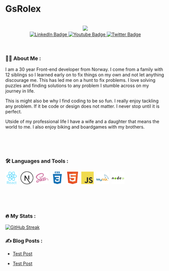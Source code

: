 
# GsRolex



 <br>
 <div id="header" align="center">
  <div>
   <img src="https://media.giphy.com/media/iIqmM5tTjmpOB9mpbn/giphy.gif" width="400"/>
  </div>
  <div id="badges">
   <a href="https://www.linkedin.com/in/ammon-sebastian-weggersen-4a474ba0/">
    <img src="https://img.shields.io/badge/LinkedIn-blue?style=for-the-badge&logo=linkedin&logoColor=white" alt="LinkedIn Badge"/>
   </a>
   <a href="https://github.com/gsrolex">
    <img src="https://img.shields.io/badge/GitHub-gray?style=for-the-badge&logo=github&logoColor=white" alt="Youtube Badge"/>
   </a>
   <a href="https://nodesign.netlify.app/">
    <img src="https://img.shields.io/badge/Website-blue?style=for-the-badge&logo=@&logoColor=white" alt="Twitter Badge"/>
   </a>
  </div>
 </div>
 <br>
 <br>


### 👨‍💻 About Me :

I am a 30 year Front-end developer from Norway. I come from a family with 12 siblings so I learned early on to fix things on my own and not let anything discourage me. This has led me on a hunt to fix problems. I love solving puzzles and finding solutions to any problem I stumble across on my journey in life.

This is might also be why I find coding to be so fun. I really enjoy tackling any problem. If it be code or design does not matter. I never stop until it is perfect.

Utside of my professional life I have a wife and a daughter that means the world to me. I also enjoy biking and boardgames with my brothers.

 <br>
 <br>
 <br>


### :hammer_and_wrench: Languages and Tools :
<div>
 
  <img src="https://github.com/devicons/devicon/blob/master/icons/react/react-original-wordmark.svg" title="React" alt="React" width="40" height="40"/>&nbsp;
  <img src="https://github.com/devicons/devicon/blob/master/icons/nextjs/nextjs-line.svg" title="Next" style="gray" alt="Next" width="40" height="40"/>&nbsp;
  <img src="https://github.com/devicons/devicon/blob/master/icons/sass/sass-original.svg" title="sass UI" alt="sass" width="40" height="40"/>&nbsp;
  <img src="https://github.com/devicons/devicon/blob/master/icons/css3/css3-plain-wordmark.svg"  title="CSS3" alt="CSS" width="40" height="40"/>&nbsp;
  <img src="https://github.com/devicons/devicon/blob/master/icons/html5/html5-original.svg" title="HTML5" alt="HTML" width="40" height="40"/>&nbsp;
  <img src="https://github.com/devicons/devicon/blob/master/icons/javascript/javascript-original.svg" title="JavaScript" alt="JavaScript" width="40" height="40"/>&nbsp;
  <img src="https://github.com/devicons/devicon/blob/master/icons/mysql/mysql-original-wordmark.svg" title="MySQL"  alt="MySQL" width="40" height="40"/>&nbsp;
  <img src="https://github.com/devicons/devicon/blob/master/icons/nodejs/nodejs-original-wordmark.svg" title="NodeJS" alt="NodeJS" width="40" height="40"/>


 <br>
 <br>
 <br>


### :fire: My Stats :

[![GitHub Streak](http://github-readme-streak-stats.herokuapp.com?user=gsrolex&theme=dark)](https://git.io/streak-stats)
 
 
 ### :writing_hand: Blog Posts :
 
- [Test Post](https://dev.to/feed/gsrolex)
 
 <!-- BLOG-POST-LIST:START -->
- [Test Post](https://dev.to/gsrolex/dont-know-35ji)
<!-- BLOG-POST-LIST:END -->
